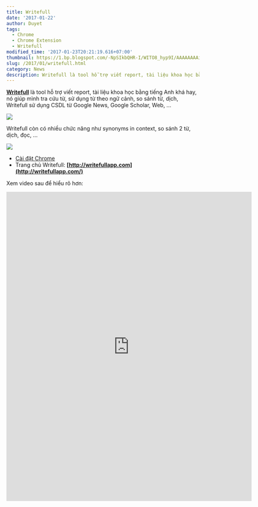 ```yaml
---
title: Writefull
date: '2017-01-22'
author: Duyet
tags:
  - Chrome
  - Chrome Extension
  - Writefull
modified_time: '2017-01-23T20:21:19.616+07:00'
thumbnail: https://1.bp.blogspot.com/-NpSIkbQHR-I/WITO8_hyp9I/AAAAAAAAidY/HYD5rOjVQo4q55AWb297izVxxl4eBnywQCLcB/s1600/80e9cd2e-f410-4f9c-bd12-8c40e9079b56.png
slug: /2017/01/writefull.html
category: News
description: Writefull là tool hỗ trợ viết report, tài liệu khoa học bằng tiếng Anh khá hay, nó giúp mình tra cứu từ, sử dụng từ theo ngữ cảnh, so sánh từ, dịch, Writefull sử dụng CSDL từ Google News, Google Scholar, Web, ...
---
```


**[Writefull](http://writefullapp.com/)** là tool hỗ trợ viết report, tài liệu khoa học bằng tiếng Anh khá hay, nó giúp mình tra cứu từ, sử dụng từ theo ngữ cảnh, so sánh từ, dịch, Writefull sử dụng CSDL từ Google News, Google Scholar, Web, ...

![](https://1.bp.blogspot.com/-NpSIkbQHR-I/WITO8_hyp9I/AAAAAAAAidY/HYD5rOjVQo4q55AWb297izVxxl4eBnywQCLcB/s1600/80e9cd2e-f410-4f9c-bd12-8c40e9079b56.png)

Writefull còn có nhiều chức năng như synonyms in context, so sánh 2 từ, dịch, đọc, ...

![](https://3.bp.blogspot.com/-mAx6OoRaeyU/WITPbbvcrtI/AAAAAAAAidc/CdcXD0b5XmQbhqaOgaMwRnRxydyW6fCQwCLcB/s1600/Screenshot%2Bfrom%2B2017-01-22%2B22-27-23.png)

- [Cài đặt Chrome](https://chrome.google.com/webstore/detail/writefull/aolaabonkiegkggfdgjjehchjmjfanng)
- Trang chủ Writefull: **[http://writefullapp.com](http://writefullapp.com/)**

Xem video sau để hiểu rõ hơn:

<iframe allowfullscreen="" frameborder="0" height="807" mozallowfullscreen="" src="https://player.vimeo.com/video/199801633" webkitallowfullscreen="" width="640"></iframe>
